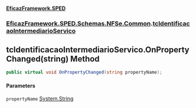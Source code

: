 #### [EficazFramework.SPED](EficazFrameworkSPED.md 'EficazFramework SPED')
### [EficazFramework.SPED.Schemas.NFSe.Common](EficazFramework.SPED.Schemas.NFSe.Common.md 'EficazFramework.SPED.Schemas.NFSe.Common').[tcIdentificacaoIntermediarioServico](EficazFramework.SPED.Schemas.NFSe.Common/tcIdentificacaoIntermediarioServico.md 'EficazFramework.SPED.Schemas.NFSe.Common.tcIdentificacaoIntermediarioServico')

## tcIdentificacaoIntermediarioServico.OnPropertyChanged(string) Method

```csharp
public virtual void OnPropertyChanged(string propertyName);
```
#### Parameters

<a name='EficazFramework.SPED.Schemas.NFSe.Common.tcIdentificacaoIntermediarioServico.OnPropertyChanged(string).propertyName'></a>

`propertyName` [System.String](https://docs.microsoft.com/en-us/dotnet/api/System.String 'System.String')